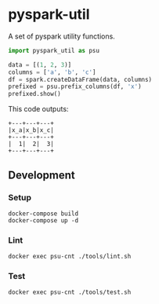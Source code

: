 # pyspark-util

A set of pyspark utility functions.

```python
import pyspark_util as psu

data = [(1, 2, 3)]
columns = ['a', 'b', 'c']
df = spark.createDataFrame(data, columns)
prefixed = psu.prefix_columns(df, 'x')
prefixed.show()
```

This code outputs:

```shell
+---+---+---+
|x_a|x_b|x_c|
+---+---+---+
|  1|  2|  3|
+---+---+---+
```

## Development

### Setup

```
docker-compose build
docker-compose up -d
```

### Lint

```
docker exec psu-cnt ./tools/lint.sh
```

### Test

```
docker exec psu-cnt ./tools/test.sh
```
